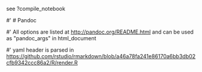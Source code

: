 


see ?compile_notebook



#' # Pandoc

#' All options are listed at http://pandoc.org/README.html and can be used as "pandoc_args" in html_document

#' yaml header is parsed in https://github.com/rstudio/rmarkdown/blob/a46a78fa241e86170a6bb3db02cfb9342ccc86a2/R/render.R